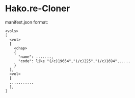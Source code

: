 # Hako.re-Cloner
manifest.json format:
```
<vols>
[
  <vol>
  [
    <chap>
    {
      "name": .......,
      "code": like "(/c)19654","(/c)225","(/c)1694",.....
    }
  ],
  <vol>
  [
  ...........
  ],
]
```
